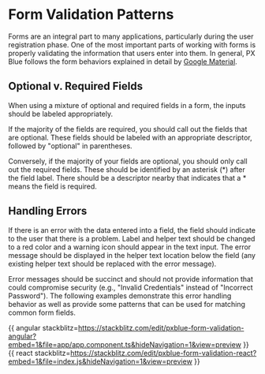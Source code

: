 # Form Validation Patterns

Forms are an integral part to many applications, particularly during the user registration phase. One of the most important parts of working with forms is properly validating the information that users enter into them. In general, PX Blue follows the form behaviors explained in detail by [Google Material](https://material.io/design/components/text-fields.html#anatomy).

## Optional v. Required Fields
When using a mixture of optional and required fields in a form, the inputs should be labeled appropriately. 

If the majority of the fields are required, you should call out the fields that are optional. These fields should be labeled with an appropriate descriptor, followed by "optional" in parentheses.

Conversely, if the majority of your fields are optional, you should only call out the required fields. These should be identified by an asterisk (*) after the field label. There should be a descriptor nearby that indicates that a * means the field is required.

## Handling Errors

If there is an error with the data entered into a field, the field should indicate to the user that there is a problem. Label and helper text should be changed to a red color and a warning icon should appear in the text input. The error message should be displayed in the helper text location below the field (any existing helper text should be replaced with the error message). 

Error messages should be succinct and should not provide information that could compromise security (e.g., "Invalid Credentials" instead of "Incorrect Password"). The following examples demonstrate this error handling behavior as well as provide some patterns that can be used for matching common form fields.

{{ angular stackblitz=https://stackblitz.com/edit/pxblue-form-validation-angular?embed=1&file=app/app.component.ts&hideNavigation=1&view=preview }}
{{ react stackblitz=https://stackblitz.com/edit/pxblue-form-validation-react?embed=1&file=index.js&hideNavigation=1&view=preview }}
